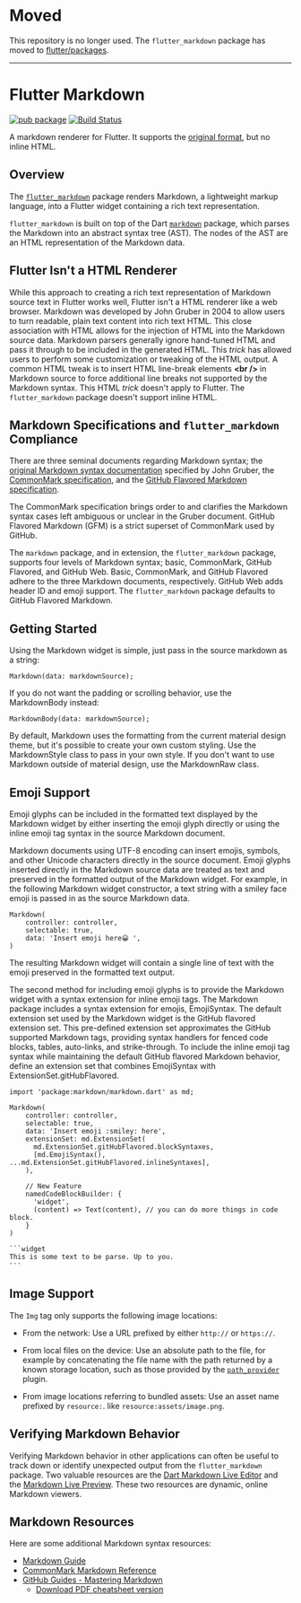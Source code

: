 # Moved

This repository is no longer used. The `flutter_markdown` package has moved to
[flutter/packages](https://github.com/flutter/packages/tree/master/packages/flutter_markdown).

---

# Flutter Markdown
[![pub package](https://img.shields.io/pub/v/flutter_markdown.svg)](https://pub.dartlang.org/packages/flutter_markdown) 
[![Build Status](https://github.com/flutter/flutter_markdown/workflows/flutter_markdown/badge.svg)](https://github.com/flutter/flutter_markdown/actions?workflow=flutter_markdown)


A markdown renderer for Flutter. It supports the
[original format](https://daringfireball.net/projects/markdown/), but no inline
HTML.

## Overview

The [`flutter_markdown`](https://pub.dev/packages/flutter_markdown) package
renders Markdown, a lightweight markup language, into a Flutter widget
containing a rich text representation.

`flutter_markdown` is built on top of the Dart
[`markdown`](https://pub.dev/packages/markdown) package, which parses
the Markdown into an abstract syntax tree (AST). The nodes of the AST are an
HTML representation of the Markdown data.

## Flutter Isn't a HTML Renderer

While this approach to creating a rich text representation of Markdown source
text in Flutter works well, Flutter isn't a HTML renderer like a web browser.
Markdown was developed by John Gruber in 2004 to allow users to turn readable,
plain text content into rich text HTML. This close association with HTML allows
for the injection of HTML into the Markdown source data. Markdown parsers
generally ignore hand-tuned HTML and pass it through to be included in the
generated HTML. This *trick* has allowed users to perform some customization
or tweaking of the HTML output. A common HTML tweak is to insert HTML line-break
elements **\<br />** in Markdown source to force additional line breaks not
supported by the Markdown syntax. This HTML *trick* doesn't apply to Flutter. The
`flutter_markdown` package doesn't support inline HTML.

## Markdown Specifications and `flutter_markdown` Compliance

There are three seminal documents regarding Markdown syntax; the
[original Markdown syntax documentation](https://daringfireball.net/projects/markdown/syntax)
specified by John Gruber, the
[CommonMark specification](https://spec.commonmark.org/0.29/), and the
[GitHub Flavored Markdown specification](https://github.github.com/gfm/).

The CommonMark specification brings order to and clarifies the Markdown syntax
cases left ambiguous or unclear in the Gruber document. GitHub Flavored
Markdown (GFM) is a strict superset of CommonMark used by GitHub.

The `markdown` package, and in extension, the `flutter_markdown` package, supports
four levels of Markdown syntax; basic, CommonMark, GitHub Flavored, and GitHub
Web. Basic, CommonMark, and GitHub Flavored adhere to the three Markdown
documents, respectively. GitHub Web adds header ID and emoji support. The
`flutter_markdown` package defaults to GitHub Flavored Markdown.

## Getting Started

Using the Markdown widget is simple, just pass in the source markdown as a
string:

    Markdown(data: markdownSource);

If you do not want the padding or scrolling behavior, use the MarkdownBody
instead:

    MarkdownBody(data: markdownSource);

By default, Markdown uses the formatting from the current material design theme,
but it's possible to create your own custom styling. Use the MarkdownStyle class
to pass in your own style. If you don't want to use Markdown outside of material
design, use the MarkdownRaw class.

## Emoji Support

Emoji glyphs can be included in the formatted text displayed by the Markdown
widget by either inserting the emoji glyph directly or using the inline emoji
tag syntax in the source Markdown document.

Markdown documents using UTF-8 encoding can insert emojis, symbols, and other
Unicode characters directly in the source document. Emoji glyphs inserted
directly in the Markdown source data are treated as text and preserved in the
formatted output of the Markdown widget. For example, in the following Markdown
widget constructor, a text string with a smiley face emoji is passed in as the
source Markdown data.

```
Markdown(
    controller: controller,
    selectable: true,
    data: 'Insert emoji here😀 ',
)
```

The resulting Markdown widget will contain a single line of text with the
emoji preserved in the formatted text output.

The second method for including emoji glyphs is to provide the Markdown
widget with a syntax extension for inline emoji tags. The Markdown
package includes a syntax extension for emojis, EmojiSyntax. The default
extension set used by the Markdown widget is the GitHub flavored extension
set. This pre-defined extension set approximates the GitHub supported
Markdown tags, providing syntax handlers for fenced code blocks, tables,
auto-links, and strike-through. To include the inline emoji tag syntax
while maintaining the default GitHub flavored Markdown behavior, define
an extension set that combines EmojiSyntax with ExtensionSet.gitHubFlavored.

```
import 'package:markdown/markdown.dart' as md;

Markdown(
    controller: controller,
    selectable: true,
    data: 'Insert emoji :smiley: here',
    extensionSet: md.ExtensionSet(
      md.ExtensionSet.gitHubFlavored.blockSyntaxes,
      [md.EmojiSyntax(), ...md.ExtensionSet.gitHubFlavored.inlineSyntaxes],
    ),

    // New Feature
    namedCodeBlockBuilder: { 
      'widget', 
      (content) => Text(content), // you can do more things in code block.
    }
)
```

```
```widget  
This is some text to be parse. Up to you.
```　
```

## Image Support

The `Img` tag only supports the following image locations:

* From the network: Use a URL prefixed by either `http://` or `https://`.

* From local files on the device: Use an absolute path to the file, for example by
  concatenating the file name with the path returned by a known storage location,
  such as those provided by the [`path_provider`](https://pub.dartlang.org/packages/path_provider)
  plugin.

* From image locations referring to bundled assets: Use an asset name prefixed by `resource:`.
  like `resource:assets/image.png`.

## Verifying Markdown Behavior

Verifying Markdown behavior in other applications can often be useful to track
down or identify unexpected output from the `flutter_markdown` package. Two
valuable resources are the
[Dart Markdown Live Editor](https://dart-lang.github.io/markdown/) and the
[Markdown Live Preview](https://markdownlivepreview.com/). These two resources
are dynamic, online Markdown viewers.

## Markdown Resources

Here are some additional Markdown syntax resources:

- [Markdown Guide](https://www.markdownguide.org/)
- [CommonMark Markdown Reference](https://commonmark.org/help/)
- [GitHub Guides - Mastering Markdown](https://guides.github.com/features/mastering-markdown/#GitHub-flavored-markdown)
  - [Download PDF cheatsheet version](https://guides.github.com/pdfs/markdown-cheatsheet-online.pdf)
